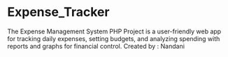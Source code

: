 # Expense_Tracker
The Expense Management System PHP Project is a user-friendly web app for tracking daily expenses, setting budgets, and analyzing spending with reports and graphs for financial control.
Created by : Nandani
